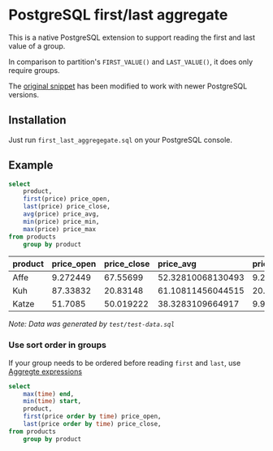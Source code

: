 # PostgreSQL first/last aggregate

This is a native PostgreSQL extension to support reading the first and last value of a group.

In comparison to partition's `FIRST_VALUE()` and `LAST_VALUE()`, it does only require groups.

The [original snippet](https://wiki.postgresql.org/wiki/First/last_%28aggregate%29) has been modified to work with newer PostgreSQL versions.

## Installation

Just run `first_last_aggregegate.sql` on your PostgreSQL console.

## Example
```sql
select
    product,
    first(price) price_open,
    last(price) price_close,
    avg(price) price_avg,
    min(price) price_min,
    max(price) price_max
from products
    group by product
```

| product | price\_open | price\_close | price\_avg | price\_min | price\_max |
| :--- | :--- | :--- | :--- | :--- | :--- |
| Affe | 9.272449 | 67.55699 | 52.32810068130493 | 9.272449 | 83.53931 |
| Kuh | 87.33832 | 20.83148 | 61.10811456044515 | 20.83148 | 97.54616 |
| Katze | 51.7085 | 50.019222 | 38.3283109664917 | 9.954079 | 51.7085 |

*Note: Data was generated by `test/test-data.sql`* 

### Use sort order in groups

If your group needs to be ordered before reading `first` and `last`, use [Aggregte expressions](https://www.postgresql.org/docs/current/sql-expressions.html#SYNTAX-AGGREGATES)

```sql
select
    max(time) end,
    min(time) start,
    product,
    first(price order by time) price_open,
    last(price order by time) price_close,
from products
    group by product
```
